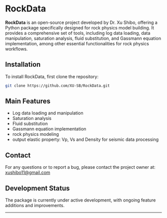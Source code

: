 
# RockData

**RockData** is an open-source project developed by Dr. Xu Shibo, offering a Python package specifically designed for rock physics model building. It provides a comprehensive set of tools, including log data loading, data manipulation, saturation analysis, fluid substitution, and Gassmann equation implementation, among other essential functionalities for rock physics workflows.

## Installation

To install RockData, first clone the repository:

```bash
git clone https://github.com/XU-SB/RockData.git
```

## Main Features

- Log data loading and manipulation
- Saturation analysis
- Fluid substitution
- Gassmann equation implementation
- rock physics modeling
- output elastic property: Vp, Vs and Density for seismic data processing

## Contact

For any questions or to report a bug, please contact the project owner at: xushibo11@gmail.com

## Development Status

The package is currently under active development, with ongoing feature additions and improvements.

---
